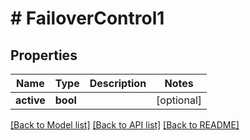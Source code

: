 # # FailoverControl1

## Properties

Name | Type | Description | Notes
------------ | ------------- | ------------- | -------------
**active** | **bool** |  | [optional]

[[Back to Model list]](../../README.md#models) [[Back to API list]](../../README.md#endpoints) [[Back to README]](../../README.md)
